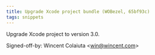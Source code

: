 ```yaml
---
title: Upgrade Xcode project bundle (WOBezel, 65bf93c)
tags: snippets
---
```


Upgrade Xcode project to version 3.0.

Signed-off-by: Wincent Colaiuta &lt;win@wincent.com&gt;
